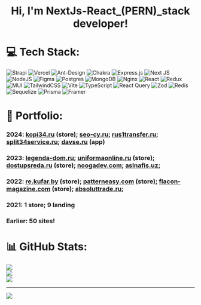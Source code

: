 <h1 align="center">Hi, I'm NextJs-React_(PERN)_stack developer!</h1>


# 💻 Tech Stack:
![Strapi](https://img.shields.io/badge/strapi-%232E7EEA.svg?style=for-the-badge&logo=strapi&logoColor=white) ![Vercel](https://img.shields.io/badge/vercel-%23000000.svg?style=for-the-badge&logo=vercel&logoColor=white) ![Ant-Design](https://img.shields.io/badge/-AntDesign-%230170FE?style=for-the-badge&logo=ant-design&logoColor=white) ![Chakra](https://img.shields.io/badge/chakra-%234ED1C5.svg?style=for-the-badge&logo=chakraui&logoColor=white) ![Express.js](https://img.shields.io/badge/express.js-%23404d59.svg?style=for-the-badge&logo=express&logoColor=%2361DAFB) ![Next JS](https://img.shields.io/badge/Next-black?style=for-the-badge&logo=next.js&logoColor=white) ![NodeJS](https://img.shields.io/badge/node.js-6DA55F?style=for-the-badge&logo=node.js&logoColor=white) ![Figma](https://img.shields.io/badge/figma-%23F24E1E.svg?style=for-the-badge&logo=figma&logoColor=white) ![Postgres](https://img.shields.io/badge/postgres-%23316192.svg?style=for-the-badge&logo=postgresql&logoColor=white) ![MongoDB](https://img.shields.io/badge/MongoDB-%234ea94b.svg?style=for-the-badge&logo=mongodb&logoColor=white) ![Nginx](https://img.shields.io/badge/nginx-%23009639.svg?style=for-the-badge&logo=nginx&logoColor=white) ![React](https://img.shields.io/badge/react-%2320232a.svg?style=for-the-badge&logo=react&logoColor=%2361DAFB) ![Redux](https://img.shields.io/badge/redux-%23593d88.svg?style=for-the-badge&logo=redux&logoColor=white) ![MUI](https://img.shields.io/badge/MUI-%230081CB.svg?style=for-the-badge&logo=mui&logoColor=white) ![TailwindCSS](https://img.shields.io/badge/tailwindcss-%2338B2AC.svg?style=for-the-badge&logo=tailwind-css&logoColor=white) ![Vite](https://img.shields.io/badge/vite-%23646CFF.svg?style=for-the-badge&logo=vite&logoColor=white) ![TypeScript](https://img.shields.io/badge/typescript-%23007ACC.svg?style=for-the-badge&logo=typescript&logoColor=white) ![React Query](https://img.shields.io/badge/-React%20Query-FF4154?style=for-the-badge&logo=react%20query&logoColor=white) ![Zod](https://img.shields.io/badge/zod-%233068b7.svg?style=for-the-badge&logo=zod&logoColor=white) ![Redis](https://img.shields.io/badge/redis-%23DD0031.svg?style=for-the-badge&logo=redis&logoColor=white) ![Sequelize](https://img.shields.io/badge/Sequelize-52B0E7?style=for-the-badge&logo=Sequelize&logoColor=white) ![Prisma](https://img.shields.io/badge/Prisma-3982CE?style=for-the-badge&logo=Prisma&logoColor=white) ![Framer](https://img.shields.io/badge/Framer-black?style=for-the-badge&logo=framer&logoColor=blue)
# 💎 Portfolio:
### 2024: <a href="https://kopi34.ru" target="_blank">kopi34.ru</a> (store); <a href="https://seo-cy.ru" target="_blank">seo-cy.ru</a>; <a href="https://rus1transfer.ru" target="_blank">rus1transfer.ru</a>; <a href="https://split34service.ru" target="_blank">split34service.ru</a>; <a href="https://davse.ru" target="_blank">davse.ru</a> (app)
### 2023: <a href="https://legenda-dom.ru" target="_blank">legenda-dom.ru</a>; <a href="https://uniformaonline.ru" target="_blank">uniformaonline.ru</a> (store); <a href="https://dostupsreda.ru" target="_blank">dostupsreda.ru</a> (store); <a href="https://noogadev.com" target="_blank">noogadev.com</a>; <a href="https://aslnafis.uz" target="_blank">aslnafis.uz</a>;
### 2022: <a href="https://re.kufar.by" target="_blank">re.kufar.by</a> (store); <a href="https://patterneasy.com" target="_blank">patterneasy.com</a> (store); <a href="https://flacon-magazine.com" target="_blank">flacon-magazine.com</a> (store); <a href="https://absoluttrade.ru" target="_blank">absoluttrade.ru</a>;
### 2021: 1 store; 9 landing
### Earlier: 50 sites!
# 📊 GitHub Stats:
![](https://github-readme-stats.vercel.app/api?username=devshazam&theme=dark&hide_border=false&include_all_commits=false&count_private=false)<br/>
![](https://github-readme-streak-stats.herokuapp.com/?user=devshazam&theme=dark&hide_border=false)<br/>
![](https://github-readme-stats.vercel.app/api/top-langs/?username=devshazam&theme=dark&hide_border=false&include_all_commits=false&count_private=false&layout=compact)

---
[![](https://visitcount.itsvg.in/api?id=devshazam&icon=0&color=0)](https://visitcount.itsvg.in)

<!-- Proudly created with GPRM ( https://gprm.itsvg.in ) -->
